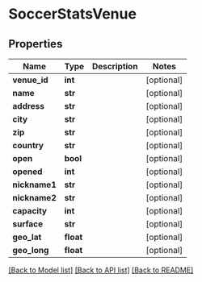 # SoccerStatsVenue

## Properties
Name | Type | Description | Notes
------------ | ------------- | ------------- | -------------
**venue_id** | **int** |  | [optional] 
**name** | **str** |  | [optional] 
**address** | **str** |  | [optional] 
**city** | **str** |  | [optional] 
**zip** | **str** |  | [optional] 
**country** | **str** |  | [optional] 
**open** | **bool** |  | [optional] 
**opened** | **int** |  | [optional] 
**nickname1** | **str** |  | [optional] 
**nickname2** | **str** |  | [optional] 
**capacity** | **int** |  | [optional] 
**surface** | **str** |  | [optional] 
**geo_lat** | **float** |  | [optional] 
**geo_long** | **float** |  | [optional] 

[[Back to Model list]](../README.md#documentation-for-models) [[Back to API list]](../README.md#documentation-for-api-endpoints) [[Back to README]](../README.md)

